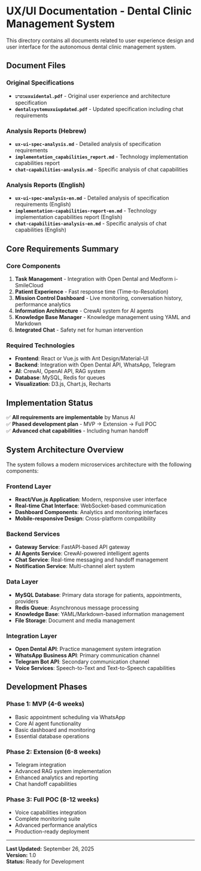 # UX/UI Documentation - Dental Clinic Management System

This directory contains all documents related to user experience design and user interface for the autonomous dental clinic management system.

## Document Files

### Original Specifications
- **`מפרטuxuidental.pdf`** - Original user experience and architecture specification
- **`dentalsystemuxuiupdated.pdf`** - Updated specification including chat requirements

### Analysis Reports (Hebrew)
- **`ux-ui-spec-analysis.md`** - Detailed analysis of specification requirements
- **`implementation_capabilities_report.md`** - Technology implementation capabilities report
- **`chat-capabilities-analysis.md`** - Specific analysis of chat capabilities

### Analysis Reports (English)
- **`ux-ui-spec-analysis-en.md`** - Detailed analysis of specification requirements (English)
- **`implementation-capabilities-report-en.md`** - Technology implementation capabilities report (English)
- **`chat-capabilities-analysis-en.md`** - Specific analysis of chat capabilities (English)

## Core Requirements Summary

### Core Components
1. **Task Management** - Integration with Open Dental and Medform i-SmileCloud
2. **Patient Experience** - Fast response time (Time-to-Resolution)
3. **Mission Control Dashboard** - Live monitoring, conversation history, performance analytics
4. **Information Architecture** - CrewAI system for AI agents
5. **Knowledge Base Manager** - Knowledge management using YAML and Markdown
6. **Integrated Chat** - Safety net for human intervention

### Required Technologies
- **Frontend**: React or Vue.js with Ant Design/Material-UI
- **Backend**: Integration with Open Dental API, WhatsApp, Telegram
- **AI**: CrewAI, OpenAI API, RAG system
- **Database**: MySQL, Redis for queues
- **Visualization**: D3.js, Chart.js, Recharts

## Implementation Status

✅ **All requirements are implementable** by Manus AI  
✅ **Phased development plan** - MVP → Extension → Full POC  
✅ **Advanced chat capabilities** - Including human handoff  

## System Architecture Overview

The system follows a modern microservices architecture with the following components:

### Frontend Layer
- **React/Vue.js Application**: Modern, responsive user interface
- **Real-time Chat Interface**: WebSocket-based communication
- **Dashboard Components**: Analytics and monitoring interfaces
- **Mobile-responsive Design**: Cross-platform compatibility

### Backend Services
- **Gateway Service**: FastAPI-based API gateway
- **AI Agents Service**: CrewAI-powered intelligent agents
- **Chat Service**: Real-time messaging and handoff management
- **Notification Service**: Multi-channel alert system

### Data Layer
- **MySQL Database**: Primary data storage for patients, appointments, providers
- **Redis Queue**: Asynchronous message processing
- **Knowledge Base**: YAML/Markdown-based information management
- **File Storage**: Document and media management

### Integration Layer
- **Open Dental API**: Practice management system integration
- **WhatsApp Business API**: Primary communication channel
- **Telegram Bot API**: Secondary communication channel
- **Voice Services**: Speech-to-Text and Text-to-Speech capabilities

## Development Phases

### Phase 1: MVP (4-6 weeks)
- Basic appointment scheduling via WhatsApp
- Core AI agent functionality
- Basic dashboard and monitoring
- Essential database operations

### Phase 2: Extension (6-8 weeks)
- Telegram integration
- Advanced RAG system implementation
- Enhanced analytics and reporting
- Chat handoff capabilities

### Phase 3: Full POC (8-12 weeks)
- Voice capabilities integration
- Complete monitoring suite
- Advanced performance analytics
- Production-ready deployment

---

**Last Updated:** September 26, 2025  
**Version:** 1.0  
**Status:** Ready for Development
